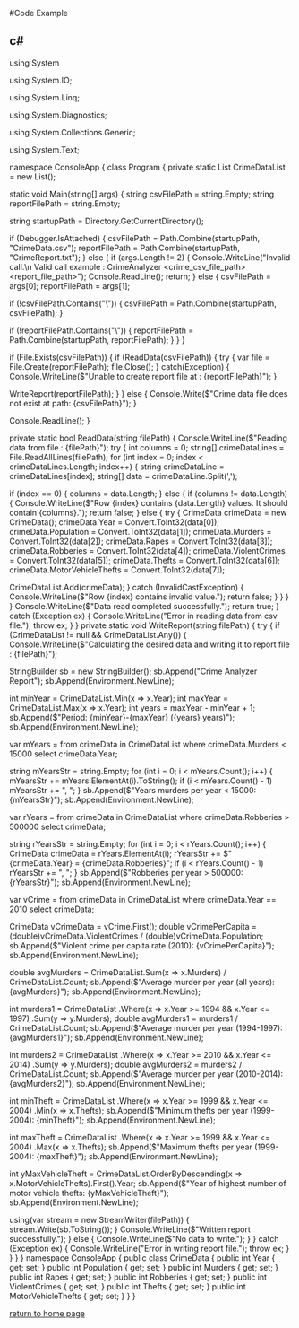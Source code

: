 #Code Example

## c#
  using System
  
  using System.IO;
  
  using System.Linq;
  
  using System.Diagnostics;
  
  using System.Collections.Generic;
  
  using System.Text;

  namespace ConsoleApp
  {
  class Program
  {
  private static List<CrimeData> CrimeDataList = new List<CrimeData>();

  static void Main(string[] args)
  {
  string csvFilePath = string.Empty;
  string reportFilePath = string.Empty;

  string startupPath = Directory.GetCurrentDirectory();

  if (Debugger.IsAttached)
  {
  csvFilePath = Path.Combine(startupPath, "CrimeData.csv");
  reportFilePath = Path.Combine(startupPath, "CrimeReport.txt");
  }
  else
  {
  if (args.Length != 2)
  {
  Console.WriteLine("Invalid call.\n Valid call example : CrimeAnalyzer <crime_csv_file_path> <report_file_path>");
  Console.ReadLine();
  return;
  }
  else
  {
  csvFilePath = args[0];
  reportFilePath = args[1];

  if (!csvFilePath.Contains("\\"))
  {
  csvFilePath = Path.Combine(startupPath, csvFilePath);
  }

  if (!reportFilePath.Contains("\\"))
  {
  reportFilePath = Path.Combine(startupPath, reportFilePath);
  }
  }
  }

  if (File.Exists(csvFilePath))
  {
  if (ReadData(csvFilePath))
  {
  try
  {
  var file = File.Create(reportFilePath);
  file.Close();
  }
  catch(Exception)
  {
  Console.WriteLine($"Unable to create report file at : {reportFilePath}");
  }

  WriteReport(reportFilePath);
  }
  }
  else
  {
  Console.Write($"Crime data file does not exist at path: {csvFilePath}");
  }

  Console.ReadLine();
  }

  private static bool ReadData(string filePath)
  {
  Console.WriteLine($"Reading data from file : {filePath}");
  try
  {
  int columns = 0;
  string[] crimeDataLines = File.ReadAllLines(filePath);
  for (int index = 0; index < crimeDataLines.Length; index++)
  {
  string crimeDataLine = crimeDataLines[index];
  string[] data = crimeDataLine.Split(',');

  if (index == 0)
  {
  columns = data.Length;
  }
  else
  {
  if (columns != data.Length)
  {
  Console.WriteLine($"Row {index} contains {data.Length} values. It should contain {columns}.");
  return false;
  }
  else
  {
  try
  {
  CrimeData crimeData = new CrimeData();
  crimeData.Year = Convert.ToInt32(data[0]);
  crimeData.Population = Convert.ToInt32(data[1]);
  crimeData.Murders = Convert.ToInt32(data[2]);
  crimeData.Rapes = Convert.ToInt32(data[3]);
  crimeData.Robberies = Convert.ToInt32(data[4]);
  crimeData.ViolentCrimes = Convert.ToInt32(data[5]);
  crimeData.Thefts = Convert.ToInt32(data[6]);
  crimeData.MotorVehicleThefts = Convert.ToInt32(data[7]);

  CrimeDataList.Add(crimeData);
  }
  catch (InvalidCastException)
  {
  Console.WriteLine($"Row {index} contains invalid value.");
  return false;
  }
  }
  }
  }
  Console.WriteLine($"Data read completed successfully.");
  return true;
  }
  catch (Exception ex)
  {
  Console.WriteLine("Error in reading data from csv file.");
  throw ex;
  }
  }
  private static void WriteReport(string filePath)
  {
  try
  {
  if (CrimeDataList != null && CrimeDataList.Any())
  {
  Console.WriteLine($"Calculating the desired data and writing it to report file : {filePath}");

  StringBuilder sb = new StringBuilder();
  sb.Append("Crime Analyzer Report");
  sb.Append(Environment.NewLine);

  int minYear = CrimeDataList.Min(x => x.Year);
  int maxYear = CrimeDataList.Max(x => x.Year);
  int years = maxYear - minYear + 1;
  sb.Append($"Period: {minYear}-{maxYear} ({years} years)");
  sb.Append(Environment.NewLine);

  var mYears = from crimeData in CrimeDataList
  where crimeData.Murders < 15000
  select crimeData.Year;

  string mYearsStr = string.Empty;
  for (int i = 0; i < mYears.Count(); i++)
  {
  mYearsStr += mYears.ElementAt(i).ToString();
  if (i < mYears.Count() - 1) mYearsStr += ", ";
  }
  sb.Append($"Years murders per year < 15000: {mYearsStr}");
  sb.Append(Environment.NewLine);

  var rYears = from crimeData in CrimeDataList
  where crimeData.Robberies > 500000
  select crimeData;

  string rYearsStr = string.Empty;
  for (int i = 0; i < rYears.Count(); i++)
  {
  CrimeData crimeData = rYears.ElementAt(i);
  rYearsStr += $"{crimeData.Year} = {crimeData.Robberies}";
  if (i < rYears.Count() - 1) rYearsStr += ", ";
  }
  sb.Append($"Robberies per year > 500000: {rYearsStr}");
  sb.Append(Environment.NewLine);

  var vCrime = from crimeData in CrimeDataList
  where crimeData.Year == 2010
  select crimeData;

  CrimeData vCrimeData = vCrime.First();
  double vCrimePerCapita = (double)vCrimeData.ViolentCrimes / (double)vCrimeData.Population;
  sb.Append($"Violent crime per capita rate (2010): {vCrimePerCapita}");
  sb.Append(Environment.NewLine);

  double avgMurders = CrimeDataList.Sum(x => x.Murders) / CrimeDataList.Count;
  sb.Append($"Average murder per year (all years): {avgMurders}");
  sb.Append(Environment.NewLine);

  int murders1 = CrimeDataList
  .Where(x => x.Year >= 1994 && x.Year <= 1997)
  .Sum(y => y.Murders);
  double avgMurders1 = murders1 / CrimeDataList.Count;
  sb.Append($"Average murder per year (1994-1997): {avgMurders1}");
  sb.Append(Environment.NewLine);

  int murders2 = CrimeDataList
  .Where(x => x.Year >= 2010 && x.Year <= 2014)
  .Sum(y => y.Murders);
  double avgMurders2 = murders2 / CrimeDataList.Count;
  sb.Append($"Average murder per year (2010-2014): {avgMurders2}");
  sb.Append(Environment.NewLine);

  int minTheft = CrimeDataList
  .Where(x => x.Year >= 1999 && x.Year <= 2004)
  .Min(x => x.Thefts);
  sb.Append($"Minimum thefts per year (1999-2004): {minTheft}");
  sb.Append(Environment.NewLine);

  int maxTheft = CrimeDataList
  .Where(x => x.Year >= 1999 && x.Year <= 2004)
  .Max(x => x.Thefts);
  sb.Append($"Maximum thefts per year (1999-2004): {maxTheft}");
  sb.Append(Environment.NewLine);

  int yMaxVehicleTheft = CrimeDataList.OrderByDescending(x => x.MotorVehicleThefts).First().Year;
  sb.Append($"Year of highest number of motor vehicle thefts: {yMaxVehicleTheft}");
  sb.Append(Environment.NewLine);

  using(var stream = new StreamWriter(filePath))
  {
  stream.Write(sb.ToString());
  }
  Console.WriteLine($"Written report successfully.");
  }
  else
  {
  Console.WriteLine($"No data to write.");
  }
  }
  catch (Exception ex)
  {
  Console.WriteLine("Error in writing report file.");
  throw ex;
  }
  }
  }
  }
  namespace ConsoleApp
  {
  public class CrimeData
  {
  public int Year { get; set; }
  public int Population { get; set; }
  public int Murders { get; set; }
  public int Rapes { get; set; }
  public int Robberies { get; set; }
  public int ViolentCrimes { get; set; }
  public int Thefts { get; set; }
  public int MotorVehicleThefts { get; set; }
  }
  }


[return to home page](./README.md)
